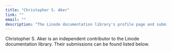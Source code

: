 ```yaml
---
title: "Christopher S. Aker"
link: ""
email: ""
description: "The Linode documentation library's profile page and submission listing for Christopher S. Aker"
---
```


Christopher S. Aker is an independent contributor to the Linode documentation library. Their submissions can be found listed below.